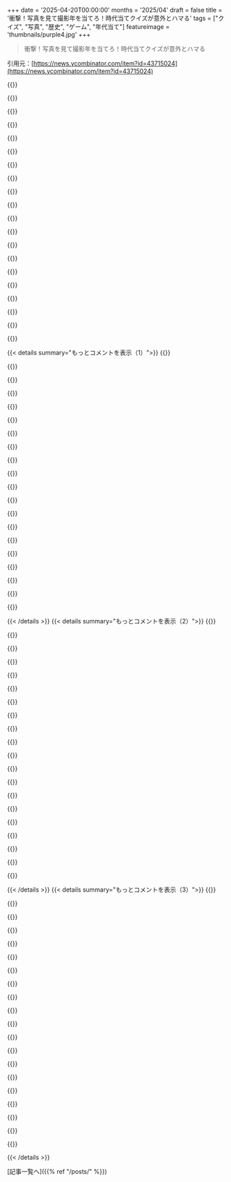 +++
date = '2025-04-20T00:00:00'
months = '2025/04'
draft = false
title = '衝撃！写真を見て撮影年を当てろ！時代当てクイズが意外とハマる'
tags = ["クイズ", "写真", "歴史", "ゲーム", "年代当て"]
featureimage = 'thumbnails/purple4.jpg'
+++

> 衝撃！写真を見て撮影年を当てろ！時代当てクイズが意外とハマる

引用元：[https://news.ycombinator.com/item?id=43715024](https://news.ycombinator.com/item?id=43715024)

{{<matomeQuote body="似たようなゲームがあるよ。年と場所を当てるやつ。<br>https://timeguessr.com/<br>HNでも話題になってたみたい。<br>https://news.ycombinator.com/item?id=37203511<br>さっきのスレで似たゲーム見つけた！<br>https://www.chronophoto.app/game.html" userName="psittacus" createdAt="2025-04-20T08:50:40" color="#ff33a1">}}

{{<matomeQuote body="年と場所当てゲームその2<br>https://whentaken.com/" userName="clippyplz" createdAt="2025-04-20T11:36:40" color="">}}

{{<matomeQuote body="マジか、最初の予想で7年もズレてて、距離も427kmも離れてた…もうやりたくない。ピークは過ぎたわ。" userName="airstrike" createdAt="2025-04-20T13:04:41" color="">}}

{{<matomeQuote body="2年違いで24.2メートル違いってのがあったけど、ズルいよ。Barbara Bushがホワイトハウスの庭にいる写真だったもん。" userName="kQq9oHeAz6wLLS" createdAt="2025-04-20T13:38:49" color="">}}

{{<matomeQuote body="なんか季節ものの写真が多いみたい。今日はイースターとか聖週間関連が多いね。<br>セビリアの聖週間の写真でほぼ完璧だった(スペイン人だから数百メートル違い)。年の方は適当だったけど2年違い。<br>メキシコじゃなくてグアテマラを指しちゃったけど、年は当てた(1981年)。合計902点/1000点。楽しかった！" userName="tecleandor" createdAt="2025-04-20T19:03:58" color="#ff5733">}}

{{<matomeQuote body="あ、僕もそれ出た！年も当てて(1/4の確率)、距離も15.5メートル違いだった。" userName="magneticnorth" createdAt="2025-04-20T23:22:23" color="#785bff">}}

{{<matomeQuote body="すごいね！<br>僕は大人になってからアメリカに移住したから、Barbara Bushを一目見ただけじゃわからないんだ。だから僕も数年と数kmずれちゃった…でもめっちゃ楽しかった！" userName="airstrike" createdAt="2025-04-20T15:19:45" color="#38d3d3">}}

{{<matomeQuote body="おー、最初の予想が1年違いだった！最終スコアは3742で、平均ずれ年数は8.4年だったから、結構歴史の記憶力良いみたい、ははは。" userName="jerry_lee" createdAt="2025-04-22T06:52:26" color="#785bff">}}

{{<matomeQuote body="コレクション全部良いね。<br>https://whentaken.com/teuteuf-games" userName="8organicbits" createdAt="2025-04-20T12:22:04" color="">}}

{{<matomeQuote body="このサイトの写真ってどこから持ってきてるんだろ？<br>面白いアイデアだね。ただ広告が邪魔。右下の広告が写真にかぶさってるし、動画広告が2つも同時に流れてる…プレイしにくい。" userName="akudha" createdAt="2025-04-21T12:31:12" color="">}}

{{<matomeQuote body="https://pointguessr.com っていうのもあるよ。Timeguessrみたいだけど、リアルタイムの協力プレイができるんだって" userName="kentimental" createdAt="2025-04-20T13:04:23" color="">}}

{{<matomeQuote body="ここ20年くらいの服ってあんまり変わってないよね。2005年の人が普通の服着てたら、今の人と区別つかないかも。髪型もそうだし。<br>1955年と1975年とか、1980年～2000年とかは全然違うのにね。<br>点数：4695、平均誤差：3.0年" userName="TrackerFF" createdAt="2025-04-20T08:35:12" color="#45d325">}}

{{<matomeQuote body="音楽の趣味とか、他のことでも同じような現象があるよね。たぶん、60年分のいろんな試みが全部できるようになったからじゃないかな。もう全部出尽くしてて、新しい形で手に入るし。だから、本当に新しいものを選ぶっていうより、好きなものを個人的に選ぶようになったんだと思う。それに、昔みたいにテレビとか新聞とかで情報が制限されなくなったのも大きいよね" userName="jillesvangurp" createdAt="2025-04-20T09:57:10" color="#ff33a1">}}

{{<matomeQuote body="前にやったことのあるものを売る方が簡単だからじゃない？サプライチェーンも今のものに特化してるし。3～5年後にはベルボトムがまた流行ると思うよ。90年代のリバイバルから00年代のリバイバルへ、さらに70年代のリバイバルへ…って感じで" userName="conception" createdAt="2025-04-20T12:45:49" color="">}}

{{<matomeQuote body="もっとポジティブな理由としては、2つのことが重なってるからかも。<br>1）ネットのおかげで、自分の趣味が合うグループを見つけやすくなった。だから、周りに合わせなくてもよくなったんだよね。変なことをしてる人が減ったっていうか。<br>2）スタイルが一部のインフルエンサーに左右されなくなった" userName="HelloMcFly" createdAt="2025-04-20T13:42:58" color="#ff5c5c">}}

{{<matomeQuote body="2番目の意見に賛成かな。昔みたいにテレビとか新聞で情報が制限されなくなったから、みんな同じ番組や映画を見て、文化とか政治とかの考え方が似てきたんだと思う。だから、ファッションもみんな同じような感じになるし、周りに合わせようとするんだよね" userName="computerdork" createdAt="2025-04-20T18:14:44" color="">}}

{{<matomeQuote body="＞全部やったことあるって言うけど<br>新しいことやるまででしょ😉<br>音のパレットは無限大だよ。<br>今の音楽がつまらなくなったのは、本当に良いアートはリスクがあって、今のフォーカスグループじゃ通らないからだと思う" userName="numa7numa7" createdAt="2025-04-20T12:40:53" color="">}}

{{<matomeQuote body="いつか裏返しに着るのが流行らないかなーって待ってるんだよね。ヒップスターがちょっと近づいてたけど" userName="dgfitz" createdAt="2025-04-20T13:54:04" color="">}}

{{<matomeQuote body="2002年頃にGAPで買ったTシャツで、ステッチとかタグが表に出てるように見えるのがあったんだよね。裏返しに着ても裏返しに見えるっていうか。洗濯表示のタグでしか判断できなかった。<br>すごく気に入ってたんだけど、なくなっちゃって残念" userName="fsckboy" createdAt="2025-04-20T15:56:05" color="">}}

{{<matomeQuote body="そうそう。外側に縫い目があるセーターが多いよね。" userName="rafram" createdAt="2025-04-21T13:03:29" color="">}}

{{< details summary="もっとコメントを表示（1）">}}
{{<matomeQuote body="私が言ってるのは、裏返しに着るように作られた服じゃなくて、普通の服のことだよ。<br>お気に入りの縫い目があるズボンを裏返しに履いてみて。お気に入りのボタンダウンシャツやポロシャツもね。" userName="dgfitz" createdAt="2025-04-23T15:56:53" color="">}}

{{<matomeQuote body="それってマジ？俺はそうだけど、自分が年を取ったからだと思ってたんだよね。1990年なら80年代っぽい格好してる人すぐわかったけど、今は2015年と2025年の区別がつかない。ファッションがスローダウンしたなら嬉しいけど、そうじゃないなら、俺が年取って注意してないだけだと思う。" userName="2mlWQbCK" createdAt="2025-04-20T09:06:05" color="#ff5733">}}

{{<matomeQuote body="＞2015年と2025年の区別がつかない<br>若い世代の服装がクレイジーじゃないと思ったら、ファッションは変わってないってこと。どの世代も次の世代の服装をクレイジーだと思ってたんだから。" userName="Jensson" createdAt="2025-04-20T09:31:48" color="">}}

{{<matomeQuote body="それはあなたが若かったからだよ。“Gen Z”世代としては、2010年代のファッションと今のファッションは全然違うよ。" userName="rafram" createdAt="2025-04-20T20:12:06" color="#785bff">}}

{{<matomeQuote body="＞2015年と2025年の区別がつかない<br>靴下の長さだよ。" userName="simgt" createdAt="2025-04-20T09:31:50" color="">}}

{{<matomeQuote body="パンツの太さもね。" userName="trinix912" createdAt="2025-04-20T11:28:49" color="">}}

{{<matomeQuote body="パンツの丈と靴下の長さのバランスも。" userName="btbuildem" createdAt="2025-04-20T18:27:10" color="">}}

{{<matomeQuote body="今の靴下ってどれくらいの長さがいいの？" userName="thfuran" createdAt="2025-04-20T13:48:14" color="">}}

{{<matomeQuote body="どうやらGen Zはミレニアル世代のアンクルソックスよりクルーソックスが好きみたい。" userName="manfromchina1" createdAt="2025-04-20T14:50:02" color="#ff33a1">}}

{{<matomeQuote body="ミレニアル世代の女性ファッションは特定しやすい気がするなー。<br>2000年代：ジーンズ<br>2010年代：レギンス<br>2020年代：それらじゃないもの" userName="calderwoodra" createdAt="2025-04-20T10:23:04" color="">}}

{{<matomeQuote body="服のバリエーションは、ファッションだけでなく生地にも大きく関係してるよね。<br>もっと長い期間で見ると、19世紀後半まで服の主な選択肢は綿、亜麻、絹、羊毛、革、草（地域によっては）、金属くらいしかなかったんだよ。<br>レーヨンは1899年にできた最初の合成繊維。その後にナイロン（1930年代）が出てきて、ポリエステルとかの合成繊維がたくさん出てきたんだよね。第二次世界大戦とかで普及は遅れたけど、1960年代には合成繊維と鮮やかな染料が大流行したんだ。<br>合成繊維の露骨な使用は1970年代から1980年代にかけて少しずつ減って、混紡素材とか天然素材が主流になった（レジャースーツが1970年代に流行ったのは知ってるけど、70年代終わりには減ってたし）。<br>1990年代以降は、特定のスタイルに変化はあるものの、ほとんどが20世紀初頭の焼き直しって感じがするなー。（服のファッションは専門じゃないから話半分で聞いてね。）<br>他に時代を特定できる要素としては、建築様式（特に欧米の住宅）、自動車、2000年頃からは携帯電話、2010年頃からはスマートフォンがあるよね。カメラも1900年代の指標になるかも（Brownieとか一眼レフとかInstamaticとか）。" userName="dredmorbius" createdAt="2025-04-20T20:14:36" color="#ff33a1">}}

{{<matomeQuote body="最近は「共通」の文化的影響ってのが少ないよね。昔はテレビ番組の重要な回を見たら、次の日にはみんなオフィスでその話をしてたのに。今じゃ、その番組を見た人を見つけるのすら難しいし、追いついてる人なんてさらに見つからない。まとめて見る人が多いからね。" userName="cheschire" createdAt="2025-04-20T11:20:50" color="">}}

{{<matomeQuote body="わかる。みんなが話題にしてた最後の番組はGame of Thronesだったと思う。" userName="victor106" createdAt="2025-04-20T12:35:35" color="">}}

{{<matomeQuote body="アスレジャーは最近のトレンドだと思うな。10年前は、ジム以外でタイトなレギンスを履いてる女性は少なかった。ジムでさえ、最近よく見るようなタンクトップやスポーツブラはほとんど見なかったよ。" userName="I-M-S" createdAt="2025-04-20T16:07:30" color="#ff5733">}}

{{<matomeQuote body="ノルウェーやフランスのジムではそんな格好の女性を見たことないけど、オンラインではいつも見るなー。アメリカだけ？" userName="Oreb" createdAt="2025-04-20T19:43:00" color="">}}

{{<matomeQuote body="アメリカのことはわからないけど、カナダと（クロアチアでは少し少ないけど）結構見るよ。" userName="I-M-S" createdAt="2025-04-20T19:50:33" color="">}}

{{<matomeQuote body="ノルウェーでも珍しくないよ。少なくともコロナ後に再開したジムでは。" userName="MzxgckZtNqX5i" createdAt="2025-04-20T20:35:37" color="">}}

{{<matomeQuote body="この文化的現象は「Long 90s」って呼ばれることもある。" userName="pyb" createdAt="2025-04-20T10:30:43" color="">}}

{{<matomeQuote body="＞edit：スコア4695、平均誤差3.0年<br>どうすればそんなこと可能なの？たった3年しか違わないって？どの10年か当てるくらいしかできないと思ってた。最後の桁を当てるなんて、当てずっぽうじゃないと無理じゃない？何か見落としてる？" userName="ksec" createdAt="2025-04-20T12:52:13" color="">}}

{{<matomeQuote body="3.2点だったよ。ネタバレ注意！<br>ラウンド1は70年代の真ん中あたりを適当に予想した。<br>ラウンド2は5年ずれちゃったけど、もっと落ち着いて考えれば絞れたかも。中東の蜂起とかアラビア語に詳しい人なら看板読めたかもね。それにみんなが持ってるスマホとかの技術も年代特定に役立つし。<br>ラウンド3はロンドンの地下鉄に人が折り重なってるから、ロンドン大空襲だってすぐわかった。制服も第二次世界大戦の時のものだったから、ほぼ1年に絞れた。<br>ラウンド4はまた年代当て。6年ずれちゃった（1940年って予想）。もっと考えれば第二次世界大戦中じゃない可能性もあったから、もうちょっとだけ後の年にできたかも。<br>ラウンド5は抗議してる人たちがいっぱいいたけど、明らかに2000年代後半（背景にスマホ）。テーマは同性婚で、2008年のProp 8が大きな出来事だったよね。" userName="lolinder" createdAt="2025-04-20T13:12:10" color="#ff5c5c">}}


{{< /details >}}
{{< details summary="もっとコメントを表示（2）">}}
{{<matomeQuote body="ラウンド1は同じ感じだった。<br>ラウンド2はアラブの春に関係あると思ったけど、年を調べずに00年代後半か10年代前半かなと思って2010年にした。<br>ラウンド3<br>＞地下鉄に人が折り重なってるからほぼ1年に絞れるってのは知らなかった。<br>第二次世界大戦だと思って40年代にした。<br>ラウンド4は同じように考えて、第二次世界大戦じゃないと思って60年代くらいにした。<br>ラウンド5はアメリカじゃないから、MozillaがCTOのBrendan Eichを解雇した時にProp 8を知った。2010年代前半から半ばくらいだと思った。" userName="ksec" createdAt="2025-04-20T14:24:18" color="">}}

{{<matomeQuote body="平均5年ずれだったけど、19世紀初頭の水着のスタイルを知らなくて16年もずれちゃった写真のせいで平均が下がった。<br>世界的な大きな出来事が2つあったのがヒントになったかな。服装も役に立つね。" userName="macintux" createdAt="2025-04-20T13:05:29" color="">}}

{{<matomeQuote body="19世紀って答えたなら、16年どころじゃ済まないよ。" userName="earthtograndma" createdAt="2025-04-20T13:18:07" color="">}}

{{<matomeQuote body="標準時間とかサマータイムとか言わずに、ET（アメリカ東部時間）とかCT（アメリカ中部時間）とかだけ言うようにしてる。その方が頭に優しいし、誰も今どっちの時間かなんて気にしてないでしょ。" userName="kQq9oHeAz6wLLS" createdAt="2025-04-20T13:47:22" color="">}}

{{<matomeQuote body="平均4586年ずれで、5点だった。<br>もっと正確に当てたかったな。スマホだと画像が拡大できなかったんだよね。3年ずれってすごいけど、歴史に詳しい人ならありえると思う。" userName="Lerc" createdAt="2025-04-20T13:15:37" color="">}}

{{<matomeQuote body="スコアは4722で、平均2.6年ずれだった。ネタバレ：2つは完璧に正解（Arab SpringとBattle of Britain）、1つは1年ずれ（ダンス）。正解した2つは特定の出来事と結びついててわかりやすかったし、歴史が好きで日付を覚えるのが得意だからね。こういうゲーム、特に歴史のトリビアが好き。" userName="incanus77" createdAt="2025-04-20T13:19:17" color="#ff33a1">}}

{{<matomeQuote body="20年ずれちゃったのが1つあった、おっと。でも世界情勢を知ってれば、正確に当てるか1年ずれくらいにできるのが2つあると思う。50/50の確率かな。あと、だいたい半世紀くらいに絞れるのが2つあるね。" userName="furyofantares" createdAt="2025-04-20T14:10:53" color="">}}

{{<matomeQuote body="画像によっては運も必要だけど、第二次世界大戦の画像は当てやすいよね。" userName="echoangle" createdAt="2025-04-20T13:02:18" color="">}}

{{<matomeQuote body="グローバルスコアの分布とか、自分のスコアが表示されるのが良いね。ただのハイスコアリストよりずっと参考になる。" userName="jpalomaki" createdAt="2025-04-20T13:53:54" color="#785bff">}}

{{<matomeQuote body="写真ごとの分布が見たかったな。" userName="GaryRGruberPhD" createdAt="2025-04-21T01:29:50" color="">}}

{{<matomeQuote body="だよねー。素晴らしい機能だし、共有しやすい。" userName="johnsillings" createdAt="2025-04-20T14:55:49" color="">}}

{{<matomeQuote body="面白かったし、結構難しかった。俺は3677点で、上位46%だったよ。平均ずれは9.2年。<br>建設的なフィードバックとしては、年を選ぶスライダーを調整した方が良いと思うな。例えば、写真が昔の物だったら、1年単位じゃなくて10年単位の方が良いと思うんだ。<br>例えば、白黒写真で20年もずれちゃったよ。古い写真には“191x”みたいに表示して欲しいな。<br>1960～1990年くらいの写真なら、5年単位が良いかもね。最近の写真、2010年以降は1年単位で良いと思う。<br>" userName="redbell" createdAt="2025-04-20T07:34:07" color="#785bff">}}

{{<matomeQuote body="スコアはずれの大きさも考慮されてるんだよ。正確な年を当てた方が、10年単位で当てるより評価されるって良くない？" userName="dmos62" createdAt="2025-04-20T08:05:09" color="">}}

{{<matomeQuote body="このゲーム作った人です。フィードバックありがとうございます！古い画像が不評みたいなので、今後は減らそうかな。<br>あと、古い写真の方が甘めに採点されるようにしてるから、数十年ずれても新しい写真ほどスコアは下がらないよ。" userName="pngeez" createdAt="2025-04-20T08:30:59" color="#ff33a1">}}

{{<matomeQuote body="古い画像をやめないで！一番楽しかったよ！ビーチの写真がどんな政治情勢だったのか考えるのは、当たった時めっちゃ嬉しかった。それにLondon Blitzの写真も見るのも考えるのも楽しかった。" userName="lolinder" createdAt="2025-04-20T13:43:45" color="#ff5c5c">}}

{{<matomeQuote body="古い画像が好きって意見に追加！正確な年が重要なの！地下壕は、あの写真の数年前とか数年後には存在しなかったものなんだから。" userName="gradascent" createdAt="2025-04-20T16:50:18" color="#ff33a1">}}

{{<matomeQuote body="＞地下シェルターは、あの写真の数年後か前には存在しなかっただろうね。<br>今はおそらくあるよ、London Undergroundだから。" userName="lostlogin" createdAt="2025-04-20T17:27:26" color="">}}

{{<matomeQuote body="そのフィードバックには全部反対だな。トップ3%に入ったからかも。嫌味な意味で言ってるんじゃないよ！ただの負け惜しみみたいに聞こえるんだよね。" userName="darkerside" createdAt="2025-04-20T11:32:34" color="">}}

{{<matomeQuote body="念のため言っておくと、古い写真が特に楽しかったよ。UIでペナルティが少ないって分かりやすくすれば、スコアを最大化したい人もイライラしないんじゃないかな。" userName="Al-Khwarizmi" createdAt="2025-04-20T10:36:14" color="#38d3d3">}}

{{<matomeQuote body="そうそう！ゲームは楽しくあるべきだけど、多くの人にとって挑戦が楽しいんだよね。" userName="bbarnett" createdAt="2025-04-20T13:06:53" color="">}}


{{< /details >}}
{{< details summary="もっとコメントを表示（3）">}}
{{<matomeQuote body="これ楽しいね。UIのフィードバックが一つ。画像を最大化したとき、escapeキーでゲームに戻ると思ってたけど、戻らなくてちょっとイライラした。" userName="frereubu" createdAt="2025-04-20T09:38:24" color="#785bff">}}

{{<matomeQuote body="あのさ、写真家にもクレジット入れるべきだと思うよ。" userName="asdf12341" createdAt="2025-04-20T10:52:50" color="#ff5733">}}

{{<matomeQuote body="London blitzの写真、完璧に当てたぜ。古い写真って面白いよね。" userName="Rapzid" createdAt="2025-04-20T13:14:32" color="">}}

{{<matomeQuote body="ナイスアイデア！服をズームしてみるのがコツだね。そうすると関連するイベントが分かりやすくなる。例えば、ディスコの写真で、クレイジーな襟がないなら、明らかにディスコの終わり頃で、1、2年以内に絞れるってわけ。運が良かっただけかもだけど、服をズームしたら平均1.8年ずれで済んだよ（トップ2%）。" userName="pembrook" createdAt="2025-04-20T08:09:51" color="#38d3d3">}}

{{<matomeQuote body="Firefox for Androidでピンチで拡大縮小ができなかったし、ダブルタップもダメだった。" userName="david-gpu" createdAt="2025-04-20T08:43:11" color="">}}

{{<matomeQuote body="設定＞アクセシビリティ＞全てのウェブサイトでズームをオンにして。" userName="SlackSabbath" createdAt="2025-04-20T09:30:07" color="">}}

{{<matomeQuote body="ありがとねー！！！" userName="exhilaration" createdAt="2025-04-20T16:51:58" color="">}}

{{<matomeQuote body="長押しして、新しいタブで画像を開くとズームできるよ。" userName="janwillemb" createdAt="2025-04-20T11:15:00" color="#ff5c5c">}}

{{<matomeQuote body="Firefoxって最近、Webアプリとの相性悪いことあるよね。まあ、Firefoxでテストしない人が悪いんだけどね。" userName="fooker" createdAt="2025-04-20T23:58:26" color="">}}

{{<matomeQuote body="勘で答えて平均2.4年だった。上位2%だって。2%より上は表示されないのかな。<br>＞ディスコの終わりごろって感じだね<br>ディスコの終わりっていつ？" userName="Jensson" createdAt="2025-04-20T09:29:24" color="">}}

{{<matomeQuote body="ディスコは”死”が特定の日付に結び付けられる珍しいジャンルかもね。1979年7月12日。<br>https://en.wikipedia.org/wiki/Disco_Demolition_Night" userName="input_sh" createdAt="2025-04-20T10:06:24" color="#ff5c5c">}}

{{<matomeQuote body="面白いね。レゲトン（かトラップかラテンアーバン、呼び方はどうでもいいけど似たようなのばっか）のレコードを爆破するイベントを企画して消えてなくなるのを願うのはどう？" userName="Al-Khwarizmi" createdAt="2025-04-20T10:38:13" color="">}}

{{<matomeQuote body="個人的には、若い白人男性に特定のマイノリティコミュニティに関連付けられた音楽に対して暴動を起こして欲しくないな。" userName="input_sh" createdAt="2025-04-20T11:28:26" color="">}}

{{<matomeQuote body="相手はガーナに住む自閉症の車椅子レズビアン女性だよ。<br>で、どうする？<br>個人的には、ネットのコメントは誠実であってほしいな。2010年代のソーシャルジャスティス的な言葉を繰り返すんじゃなくてさ。その音楽の面白い歴史とかアーティストの革新的な例とかを付け加えて、スレッドに価値を加えて欲しかったな。" userName="pembrook" createdAt="2025-04-21T09:03:59" color="#45d325">}}

{{<matomeQuote body="マジでまともで普通の反応じゃん！なんか面白い歴史を既に共有したっけ？それに対して直接返信してるんじゃないの？<br>ま、いっか。もう一個教えちゃう。シカゴのクィアで黒人のコミュニティは、約5万人の白人が自分たちのレコードを燃やしたことに良い感情を抱いてなかったんだけど、ディスコの灰（比喩的にも文字通りにも）の上で新しい（今では超人気のある）ジャンルを作ったんだ。<br>その名前は、シカゴのナイトクラブ、The Warehouse（https://en.wikipedia.org/wiki/Warehouse_(nightclub)）に由来してる。<br>The Warehouseは1980年代初頭に主にゲイの黒人男性がよく利用してたんだ。シカゴ中の人がThe Warehouseで流れてる音楽を探してたから、'house music'って名前になったんだって。つまり、あの日のシカゴはディスコの終焉に不可欠だっただけでなく、house musicの誕生にも不可欠だったんだ。知って得する豆知識！" userName="input_sh" createdAt="2025-04-21T10:27:43" color="#ff5733">}}

{{<matomeQuote body="ガーナに住んでる自閉症の車椅子レズビアン女性が、レゲトンとトラップを混同したり、物理メディアがデジタルパターンとしてクラウドに不滅化されてることを考えると、ローカルな過剰さに嫌気がさして爆破しようと考えるとは思えないな。<br>ナイジェリア、ザンビア、オーストラリア、ガンビアの女性の音楽を紹介するよ。これらの例には興味深い異文化の繋がりがあると思うんだ。" userName="defrost" createdAt="2025-04-21T09:28:29" color="">}}

{{<matomeQuote body="スペイン出身だけど、こっちじゃその音楽はどこに行っても流れてるよ。特定のコミュニティと結びついてるってことは全くないね。" userName="Al-Khwarizmi" createdAt="2025-04-21T16:12:05" color="">}}

{{<matomeQuote body="それが上位2％を超えないって意味にはならないんじゃない？あなたが最終的に得たスコアが同じパーセンテージの範囲内だったってことだけじゃないかな。<br>確認してみたら、平均誤差0年で5000点の満点を取ると、確かに上位0％になるみたいだね。" userName="zamadatix" createdAt="2025-04-20T16:32:29" color="">}}

{{<matomeQuote body="たぶん、OPはディスコ時代の終わり頃のことを言いたかったんだと思うよ。" userName="frereubu" createdAt="2025-04-20T09:39:01" color="">}}

{{<matomeQuote body="試しに新しいo3モデルに突っ込んでみたら、0.2が出た。つまり、1年違いで間違えたのが1つだけで、他は全部正解だったってこと。" userName="peripitea" createdAt="2025-04-20T06:53:26" color="#ff33a1">}}


{{< /details >}}


[記事一覧へ]({{% ref "/posts/" %}})
